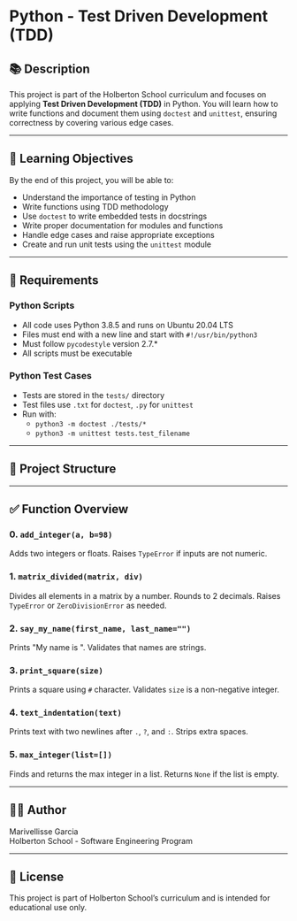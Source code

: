 # Python - Test Driven Development (TDD)

## 📚 Description
This project is part of the Holberton School curriculum and focuses on applying **Test Driven Development (TDD)** in Python. You will learn how to write functions and document them using `doctest` and `unittest`, ensuring correctness by covering various edge cases.

---

## 🎯 Learning Objectives

By the end of this project, you will be able to:

- Understand the importance of testing in Python
- Write functions using TDD methodology
- Use `doctest` to write embedded tests in docstrings
- Write proper documentation for modules and functions
- Handle edge cases and raise appropriate exceptions
- Create and run unit tests using the `unittest` module

---

## 🧪 Requirements

### Python Scripts
- All code uses Python 3.8.5 and runs on Ubuntu 20.04 LTS
- Files must end with a new line and start with `#!/usr/bin/python3`
- Must follow `pycodestyle` version 2.7.\*
- All scripts must be executable

### Python Test Cases
- Tests are stored in the `tests/` directory
- Test files use `.txt` for `doctest`, `.py` for `unittest`
- Run with:
  - `python3 -m doctest ./tests/*`
  - `python3 -m unittest tests.test_filename`

---

## 📂 Project Structure


---

## ✅ Function Overview

### 0. `add_integer(a, b=98)`
Adds two integers or floats. Raises `TypeError` if inputs are not numeric.

### 1. `matrix_divided(matrix, div)`
Divides all elements in a matrix by a number. Rounds to 2 decimals. Raises `TypeError` or `ZeroDivisionError` as needed.

### 2. `say_my_name(first_name, last_name="")`
Prints "My name is <first name> <last name>". Validates that names are strings.

### 3. `print_square(size)`
Prints a square using `#` character. Validates `size` is a non-negative integer.

### 4. `text_indentation(text)`
Prints text with two newlines after `.`, `?`, and `:`. Strips extra spaces.

### 5. `max_integer(list=[])`
Finds and returns the max integer in a list. Returns `None` if the list is empty.

---

## 👨‍💻 Author

Marivellisse Garcia  
Holberton School - Software Engineering Program

---

## 📜 License

This project is part of Holberton School’s curriculum and is intended for educational use only.

